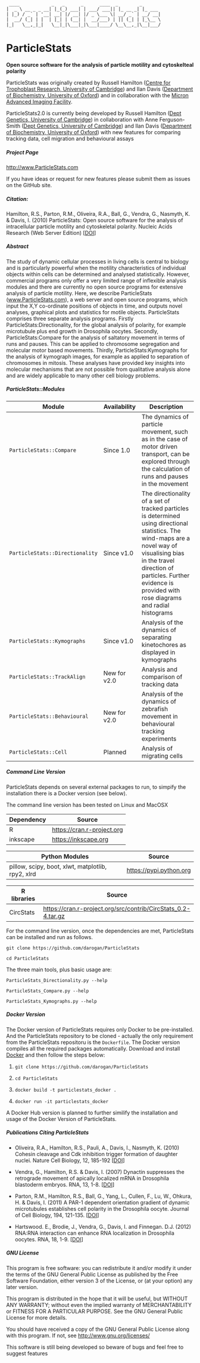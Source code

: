 
     ____            _   _      _      ____  _        _                   
    |  _ \ __ _ _ __| |_(_) ___| | ___/ ___|| |_ __ _| |_ ___             
    | |_) / _` | '__| __| |/ __| |/ _ \___ \| __/ _` | __/ __|            
    |  __/ (_| | |  | |_| | (__| |  __/___) | || (_| | |_\__ \            
    |_|   \__,_|_|   \__|_|\___|_|\___|____/ \__\__,_|\__|___/            

# ParticleStats #
__Open source software for the analysis of particle motility and cytoskelteal polarity__

ParticleStats was originally created by Russell Hamilton ([Centre for Trophoblast Research, University of Cambridge](http://www.trophoblast.cam.ac.uk)) and Ilan Davis ([Department of Biochemistry, University of Oxford](http://www.bioch.ox.ac.uk/research/davis)) and in collaboration with the [Micron Advanced Imaging Facility](http://www.micron.ox.ac.uk).

ParticleStats2.0 is currently being developed by Russell Hamilton ([Dept Genetics, University of Cambridge](http://www.genetics.cam.ac.uk)) in collaboration with Anne Ferguson-Smith ([Dept Genetics, University of Cambridge](https://www.gen.cam.ac.uk/research-groups/research-groups/ferguson-smith)) and Ilan Davis ([Department of Biochemistry, University of Oxford](http://www.bioch.ox.ac.uk/research/davis)) with new features for comparing tracking data, cell migration and behavioural assays




##### Project Page #####

http://www.ParticleStats.com  

If you have ideas or request for new features please submit them as issues on the GitHub site.                              

##### Citation: #####

Hamilton, R.S., Parton, R.M., Oliveira, R.A., Ball, G., Vendra, G., Nasmyth, K. & Davis, I. (2010) ParticleStats: Open source software for the analysis of intracellular particle motility and cytoskeletal polarity. Nucleic Acids Research (Web Server Edition) [[DOI](http://dx.doi.org/10.1093/nar/gkq542)]

##### Abstract #####

The study of dynamic cellular processes in living cells is central to biology and is particularly powerful when the motility characteristics of individual objects within cells can be determined and analysed statistically. However, commercial programs only offer a very limited range of inflexible analysis modules and there are currently no open source programs for extensive analysis of particle motility. Here, we describe ParticleStats (www.ParticleStats.com), a web server and open source programs, which input the X,Y co-ordinate positions of objects in time, and outputs novel analyses, graphical plots and statistics for motile objects. ParticleStats comprises three separate analysis programs. Firstly ParticleStats:Directionality, for the global analysis of polarity, for example microtubule plus end growth in Drosophila oocytes. Secondly, ParticleStats:Compare for the analysis of saltatory movement in terms of runs and pauses. This can be applied to chromosome segregation and molecular motor based movements. Thirdly, ParticleStats:Kymographs for the analysis of kymograph images, for example as applied to separation of chromosomes in mitosis. These analyses have provided key insights into molecular mechanisms that are not possible from qualitative analysis alone and are widely applicable to many other cell biology problems.

##### ParticleStats::Modules #####

| Module | Availability | Description |  
| ------ | ------------ | ----------- |
| `ParticleStats::Compare` | Since 1.0 | The dynamics of particle movement, such as in the case of motor driven transport, can be explored through the calculation of runs and pauses in the movement |
| `ParticleStats::Directionality` | Since v1.0 | The directionality of a set of tracked particles is determined using directional statistics. The wind-maps are a novel way of visualising bias in the travel direction of particles. Further evidence is provided with rose diagrams and radial histograms |
| `ParticleStats::Kymographs` | Since v1.0 | Analysis of the dynamics of separating kinetochores as displayed in kymographs |
| `ParticleStats::TrackAlign` | New for v2.0 | Analysis and comparison of tracking data |
| `ParticleStats::Behavioural` | New for v2.0 | Analysis of the dynamics of zebrafish movement in behavioural tracking experiments |
| `ParticleStats::Cell` | Planned | Analysis of migrating cells |


##### Command Line Version #####
ParticleStats depends on several external packages to run, to simpify the installation there is a Docker version (see below).

The command line version has been tested on Linux and MacOSX

| Dependency | Source |
| ---------- | ------ |
| R          | https://cran.r-project.org       |
| inkscape   | https://inkscape.org |

| Python Modules | Source |
| -------------- | ------ |
| pillow, scipy, boot, xlwt, matplotlib, rpy2, xlrd | https://pypi.python.org |

| R libraries | Source |
| ----------- | ------ |
| CircStats   |  https://cran.r-project.org/src/contrib/CircStats_0.2-4.tar.gz |


For the command line version, once the dependencies are met, ParticleStats can be installed and run as follows.

    git clone https://github.com/darogan/ParticleStats

    cd ParticleStats

The three main tools, plus basic usage are:

    ParticleStats_Directionality.py --help

    ParticleStats_Compare.py --help

    ParticleStats_Kymographs.py --help

##### Docker Version #####
The Docker version of ParticleStats requires only Docker to be pre-installed. And the ParticleStats repository to be cloned - actually the only requirement from the ParticleStats repositoru is the `Dockerfile`. The Docker version compiles all the required packages automatically.
Download and install [Docker](https://docs.docker.com/engine/installation/) and then follow the steps below:

1. `git clone https://github.com/darogan/ParticleStats`

2. `cd ParticleStats`

3. `docker build -t particlestats_docker .`

4. `docker run -it particlestats_docker`

A Docker Hub version is planned to further similify the installation and usage of the Docker Version of ParticleStats.

##### Publications Citing ParticleStats #####

* Oliveira, R.A., Hamilton, R.S., Pauli, A., Davis, I., Nasmyth, K. (2010) Cohesin cleavage and Cdk inhibition trigger formation of daughter nuclei. Nature Cell Biology, 12, 185-192 [[DOI](http://dx.doi.org/10.1038/ncb2018)]

* Vendra, G., Hamilton, R.S. & Davis, I. (2007) Dynactin suppresses the retrograde movement of apically localized mRNA in Drosophila blastoderm embryos. RNA, 13, 1-8. [[DOI](http://dx.doi.org/10.1261/rna.509007)]

* Parton, R.M., Hamilton, R.S., Ball, G., Yang, L., Cullen, F., Lu, W., Ohkura, H. & Davis, I. (2011) A PAR-1 dependent orientation gradient of dynamic microtubules establishes cell polarity in the Drosophila oocyte. Journal of Cell Biology, 194, 121-135. [[DOI](http://dx.doi.org/10.1083/jcb.201103160)]

* Hartswood. E., Brodie, J., Vendra, G., Davis, I. and Finnegan. D.J. (2012) RNA:RNA interaction can enhance RNA localization in Drosophila oocytes. RNA, 18, 1-9. [[DOI](http://dx.doi.org/10.1261/rna.026674.111)]

##### GNU License #####

This program is free software: you can redistribute it and/or modify it under the terms of the GNU General Public License as published by the Free Software Foundation, either version 3 of the License, or        (at your option) any later version.

This program is distributed in the hope that it will be useful, but WITHOUT ANY WARRANTY; without even the implied warranty of MERCHANTABILITY or FITNESS FOR A PARTICULAR PURPOSE.  See the GNU General Public License for more details.                                

You should have received a copy of the GNU General Public License along with this program.  If not, see http://www.gnu.org/licenses/

This software is still being developed so beware of bugs and feel free to suggest features
